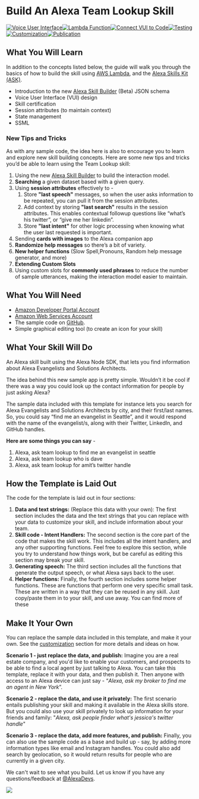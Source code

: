 # Build An Alexa Team Lookup Skill
[![Voice User Interface](https://m.media-amazon.com/images/G/01/mobile-apps/dex/alexa/alexa-skills-kit/tutorials/navigation/1-off._TTH_.png)](./1-voice-user-interface.md)[![Lambda Function](https://m.media-amazon.com/images/G/01/mobile-apps/dex/alexa/alexa-skills-kit/tutorials/navigation/2-off._TTH_.png)](./2-lambda-function.md)[![Connect VUI to Code](https://m.media-amazon.com/images/G/01/mobile-apps/dex/alexa/alexa-skills-kit/tutorials/navigation/3-off._TTH_.png)](./3-connect-vui-to-code.md)[![Testing](https://m.media-amazon.com/images/G/01/mobile-apps/dex/alexa/alexa-skills-kit/tutorials/navigation/4-off._TTH_.png)](./4-testing.md)[![Customization](https://m.media-amazon.com/images/G/01/mobile-apps/dex/alexa/alexa-skills-kit/tutorials/navigation/5-off._TTH_.png)](./5-customization.md)[![Publication](https://m.media-amazon.com/images/G/01/mobile-apps/dex/alexa/alexa-skills-kit/tutorials/navigation/6-off._TTH_.png)](./6-publication.md)


## What You Will Learn

In addition to the concepts listed below, the guide will walk you through the basics of how to build the skill using [AWS Lambda](http://aws.amazon.com/lambda), and the [Alexa Skills Kit (ASK)](https://developer.amazon.com/alexa-skills-kit).

*  Introduction to the new [Alexa Skill Builder](https://developer.amazon.com/public/solutions/alexa/alexa-skills-kit/docs/ask-define-the-vui-with-gui) (Beta) JSON schema
* Voice User Interface (VUI) design
*  Skill certification
*  Session attributes (to maintain context)
*  State management
*  SSML

### New Tips and Tricks
As with any sample code, the idea here is also to encourage you to learn and explore new skill building concepts. Here are some new tips and tricks you’d be able to learn using the Team Lookup skill:


1. Using the new [Alexa Skill Builder](https://developer.amazon.com/public/solutions/alexa/alexa-skills-kit/docs/ask-define-the-vui-with-gui) to build the interaction model.
2. **Searching** a given dataset based with a given query.
3. Using **session attributes** effectively to -
	1. Store **"last speech"** messages, so when the user asks information to be repeated, you can pull it from the session attributes.
	2. Add context by storing **"last search"** results in the session attributes. This enables contextual followup questions like “what’s his twitter”, or “give me her linkedin”.
	3. Store **"last intent"** for other logic processing when knowing what the user last requested is important.
4. Sending **cards with images** to the Alexa companion app
5. **Randomize help messages** so there’s a bit of variety.
6. **New helper functions** (Slow Spell,Pronouns, Random help message generator, and more)
7. **Extending Custom Slots**
8. Using custom slots for **commonly used phrases** to reduce the number of sample utterances, making the interaction model easier to maintain.


## What You Will Need
*  [Amazon Developer Portal Account](http://developer.amazon.com)
*  [Amazon Web Services Account](http://aws.amazon.com/)
*  The sample code on [GitHub](https://github.com/alexa/skill-sample-nodejs-team-lookup).
*  Simple graphical editing tool (to create an icon for your skill)

## What Your Skill Will Do

An Alexa skill built using the Alexa Node SDK, that lets you find information about Alexa Evangelists and Solutions Architects.

The idea behind this new sample app is pretty simple. Wouldn’t it be cool if there was a way you could look up the contact information for people by just asking Alexa?

The sample data included with this template for instance lets you search for Alexa Evangelists and Solutions Architects by city, and their first/last names. So, you could say “find me an evangelist in Seattle”, and it would respond with  the name of the evangelist/s, along with their Twitter, LinkedIn, and GitHub handles.


**Here are some things you can say** -
1. Alexa, ask team lookup to find me an evangelist in seattle
2. Alexa, ask team lookup who is dave
3. Alexa, ask team lookup for amit’s twitter handle


## How the Template is Laid Out
The code for the template is laid out in four sections:

1. **Data and text strings:** (Replace this data with your own): The first section includes the data and the text strings that you can replace with your data to customize your skill, and include information about your team.
2. **Skill code - Intent Handlers:** The second section is the core part of the code that makes the skill work. This includes all the intent handlers, and any other supporting functions. Feel free to explore this section, while you  try to understand how things work, but be careful as editing this section may break your skill.
3. **Generating speech:** The third section includes all the functions that generate the output speech, or what Alexa says back to the user.
4. **Helper functions:** Finally, the fourth section includes some helper functions. These are functions that perform one very specific small task. These are written in a way that they can be reused in any skill. Just copy/paste them in to your skill, and use away. You can find more of these

## Make It Your Own
You can replace the sample data included in this template, and make it your own. See the [customization](./5-customization.md) section for more details and ideas on how.

**Scenario 1 - just replace the data, and publish:** Imagine you are a real estate company, and you'd like to enable your customers, and prospects to be able to find a local agent by just talking to Alexa. You can take this template, replace it with your data, and then publish it. Then anyone with access to an Alexa device can just say - “*Alexa, ask my broker to find me an agent in New York*”.  

**Scenario 2 - replace the data, and use it privately:** The first scenario entails publishing your skill and making it available in the Alexa skills store. But you could also use your skill privately to look up information for your friends and family: "*Alexa, ask people finder what's jessica's twitter handle*"

**Scenario 3 - replace the data, add more features, and publish:** Finally, you can also use the sample code as a base and build up - say, by adding more information types like email and Instagram handles. You could also add search by geolocation, so it would return results for people who are currently in a given city.


We can't wait to see what you build. Let us know if you have any questions/feedback at [@AlexaDevs](https://twitter.com/alexadevs).


<a href="./1-voice-user-interface.md"><img src="https://m.media-amazon.com/images/G/01/mobile-apps/dex/alexa/alexa-skills-kit/tutorials/general/buttons/button_get_started._TTH_.png" /></a>

<img height="1" width="1" src="https://www.facebook.com/tr?id=1847448698846169&ev=PageView&noscript=1"/>
